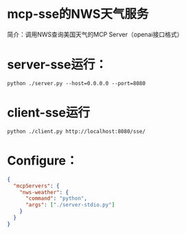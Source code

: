 # mcp-sse的NWS天气服务
简介：调用NWS查询美国天气的MCP Server（openai接口格式）

# server-sse运行：
```shell
python ./server.py --host=0.0.0.0 --port=8080
```
# client-sse运行
```shell
python ./client.py http://localhost:8080/sse/
```

# Configure：
```json
{
  "mcpServers": {
    "nws-weather": {
      "command": "python",
      "args": ["./server-stdio.py"]
    }
  }
}
```
